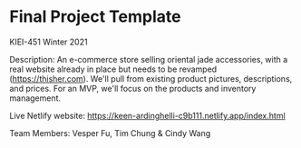 # Final Project Template

KIEI-451 Winter 2021

Description:
An e-commerce store selling oriental jade accessories, with a real website already in place but needs to be revamped (https://thisher.com). We'll pull from existing product pictures, descriptions, and prices. For an MVP, we'll focus on the products and inventory management.

Live Netlify website: https://keen-ardinghelli-c9b111.netlify.app/index.html

Team Members:
Vesper Fu, Tim Chung & Cindy Wang
